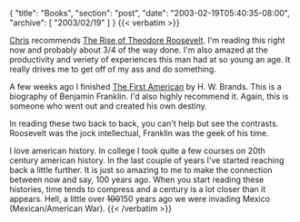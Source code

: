 {
  "title": "Books",
  "section": "post",
  "date": "2003-02-19T05:40:35-08:00",
  "archive": [
    "2003/02/19"
  ]
}
{{< verbatim >}}
<P><a href="http://www.simplegeek.com/permalink.aspx?guid=b6b07998-429a-4bbf-a49e-8fa7f9af4a30">Chris</a> recommends <a href="http://search.barnesandnoble.com/booksearch/isbnInquiry.asp?userid=68CELOCOM7&isbn=0375756787&itm=1">The Rise of Theodore Roosevelt</a>.  I'm reading this right now and probably about 3/4 of the way done.  I'm also amazed at the productivity and veriety of experiences this man had at so young an age.  It really drives me to get off of my ass and do something.
<P>A few weeks ago I finished <a href="http://search.barnesandnoble.com/booksearch/isbnInquiry.asp?userid=68CELOCOM7&isbn=0385495404&itm=1">The First American</a> by H. W. Brands.  This is a biography of Benjamin Franklin.  I'd also highly recommend it.  Again, this is someone who went out and created his own destiny.
<P>In reading these two back to back, you can't help but see the contrasts.  Roosevelt was the jock intellectual, Franklin was the geek of his time.
<P>I love american history.  In college I took quite a few courses on 20th century american history.  In the last couple of years I've started reaching back a little further.  It is just so amazing to me to make the connection between now and say, 100 years ago.  When you start reading these histories, time tends to compress and a century is a lot closer than it appears.  Hell, a little over <S>100</S>150 years ago we were invading Mexico (Mexican/American War).
{{< /verbatim >}}
